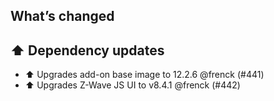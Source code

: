 ## What’s changed

## ⬆️ Dependency updates

- ⬆️ Upgrades add-on base image to 12.2.6 @frenck (#441)
- ⬆️ Upgrades Z-Wave JS UI to v8.4.1 @frenck (#442)
